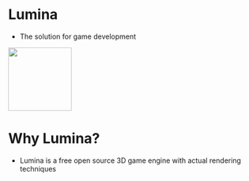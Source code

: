 # Lumina
- The solution for game development

<img src="https://i.imgur.com/j76JiJI.png" width="128px" height="128px" />

# Why Lumina?
- Lumina is a free open source 3D game engine with actual rendering techniques
